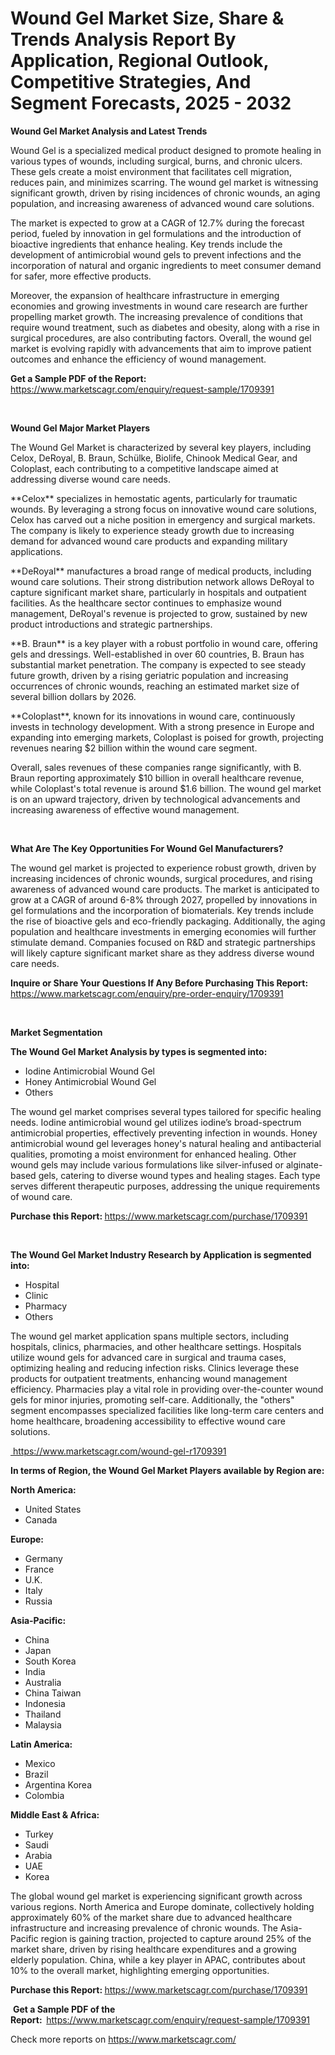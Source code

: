 <p><h1>Wound Gel Market Size, Share & Trends Analysis Report By Application, Regional Outlook, Competitive Strategies, And Segment Forecasts, 2025 - 2032</h1></p><p><strong>Wound Gel Market Analysis and Latest Trends</strong></p>
<p><p>Wound Gel is a specialized medical product designed to promote healing in various types of wounds, including surgical, burns, and chronic ulcers. These gels create a moist environment that facilitates cell migration, reduces pain, and minimizes scarring. The wound gel market is witnessing significant growth, driven by rising incidences of chronic wounds, an aging population, and increasing awareness of advanced wound care solutions.</p><p>The market is expected to grow at a CAGR of 12.7% during the forecast period, fueled by innovation in gel formulations and the introduction of bioactive ingredients that enhance healing. Key trends include the development of antimicrobial wound gels to prevent infections and the incorporation of natural and organic ingredients to meet consumer demand for safer, more effective products. </p><p>Moreover, the expansion of healthcare infrastructure in emerging economies and growing investments in wound care research are further propelling market growth. The increasing prevalence of conditions that require wound treatment, such as diabetes and obesity, along with a rise in surgical procedures, are also contributing factors. Overall, the wound gel market is evolving rapidly with advancements that aim to improve patient outcomes and enhance the efficiency of wound management.</p></p>
<p><strong>Get a Sample PDF of the Report:&nbsp;</strong> <a href="https://www.marketscagr.com/enquiry/request-sample/1709391?utm_campaign=1920&utm_medium=2&utm_source=Github&utm_content=ia&utm_term=10012025&utm_id=wound-gel">https://www.marketscagr.com/enquiry/request-sample/1709391</a></p>
<p>&nbsp;</p>
<p><strong>Wound Gel Major Market Players</strong></p>
<p><p>The Wound Gel Market is characterized by several key players, including Celox, DeRoyal, B. Braun, Schülke, Biolife, Chinook Medical Gear, and Coloplast, each contributing to a competitive landscape aimed at addressing diverse wound care needs.</p><p>**Celox** specializes in hemostatic agents, particularly for traumatic wounds. By leveraging a strong focus on innovative wound care solutions, Celox has carved out a niche position in emergency and surgical markets. The company is likely to experience steady growth due to increasing demand for advanced wound care products and expanding military applications.</p><p>**DeRoyal** manufactures a broad range of medical products, including wound care solutions. Their strong distribution network allows DeRoyal to capture significant market share, particularly in hospitals and outpatient facilities. As the healthcare sector continues to emphasize wound management, DeRoyal's revenue is projected to grow, sustained by new product introductions and strategic partnerships.</p><p>**B. Braun** is a key player with a robust portfolio in wound care, offering gels and dressings. Well-established in over 60 countries, B. Braun has substantial market penetration. The company is expected to see steady future growth, driven by a rising geriatric population and increasing occurrences of chronic wounds, reaching an estimated market size of several billion dollars by 2026.</p><p>**Coloplast**, known for its innovations in wound care, continuously invests in technology development. With a strong presence in Europe and expanding into emerging markets, Coloplast is poised for growth, projecting revenues nearing $2 billion within the wound care segment.</p><p>Overall, sales revenues of these companies range significantly, with B. Braun reporting approximately $10 billion in overall healthcare revenue, while Coloplast's total revenue is around $1.6 billion. The wound gel market is on an upward trajectory, driven by technological advancements and increasing awareness of effective wound management.</p></p>
<p>&nbsp;</p>
<p><strong>What Are The Key Opportunities For Wound Gel Manufacturers?</strong></p>
<p><p>The wound gel market is projected to experience robust growth, driven by increasing incidences of chronic wounds, surgical procedures, and rising awareness of advanced wound care products. The market is anticipated to grow at a CAGR of around 6-8% through 2027, propelled by innovations in gel formulations and the incorporation of biomaterials. Key trends include the rise of bioactive gels and eco-friendly packaging. Additionally, the aging population and healthcare investments in emerging economies will further stimulate demand. Companies focused on R&D and strategic partnerships will likely capture significant market share as they address diverse wound care needs.</p></p>
<p><strong>Inquire or Share Your Questions If Any Before Purchasing This Report:</strong> <a href="https://www.marketscagr.com/enquiry/pre-order-enquiry/1709391?utm_campaign=1920&utm_medium=2&utm_source=Github&utm_content=ia&utm_term=10012025&utm_id=wound-gel">https://www.marketscagr.com/enquiry/pre-order-enquiry/1709391</a></p>
<p>&nbsp;</p>
<p><strong>Market Segmentation</strong></p>
<p><strong>The Wound Gel Market Analysis by types is segmented into:</strong></p>
<p><ul><li>Iodine Antimicrobial Wound Gel</li><li>Honey Antimicrobial Wound Gel</li><li>Others</li></ul></p>
<p><p>The wound gel market comprises several types tailored for specific healing needs. Iodine antimicrobial wound gel utilizes iodine’s broad-spectrum antimicrobial properties, effectively preventing infection in wounds. Honey antimicrobial wound gel leverages honey's natural healing and antibacterial qualities, promoting a moist environment for enhanced healing. Other wound gels may include various formulations like silver-infused or alginate-based gels, catering to diverse wound types and healing stages. Each type serves different therapeutic purposes, addressing the unique requirements of wound care.</p></p>
<p><strong>Purchase this Report:&nbsp;</strong><a href="https://www.marketscagr.com/purchase/1709391?utm_campaign=1920&utm_medium=2&utm_source=Github&utm_content=ia&utm_term=10012025&utm_id=wound-gel">https://www.marketscagr.com/purchase/1709391</a></p>
<p>&nbsp;</p>
<p><strong>The Wound Gel Market Industry Research by Application is segmented into:</strong></p>
<p><ul><li>Hospital</li><li>Clinic</li><li>Pharmacy</li><li>Others</li></ul></p>
<p><p>The wound gel market application spans multiple sectors, including hospitals, clinics, pharmacies, and other healthcare settings. Hospitals utilize wound gels for advanced care in surgical and trauma cases, optimizing healing and reducing infection risks. Clinics leverage these products for outpatient treatments, enhancing wound management efficiency. Pharmacies play a vital role in providing over-the-counter wound gels for minor injuries, promoting self-care. Additionally, the "others" segment encompasses specialized facilities like long-term care centers and home healthcare, broadening accessibility to effective wound care solutions.</p></p>
<p><a href="https://www.marketscagr.com/wound-gel-r1709391?utm_campaign=1920&utm_medium=2&utm_source=Github&utm_content=ia&utm_term=10012025&utm_id=wound-gel">&nbsp;https://www.marketscagr.com/wound-gel-r1709391</a></p>
<p><strong>In terms of Region, the Wound Gel Market Players available by Region are:</strong></p>
<p>
    <p> <strong> North America: </strong>
        <ul>
            <li>United States</li>
            <li>Canada</li>
        </ul>
        </p> 
    <p> <strong> Europe: </strong>
        <ul>
            <li>Germany</li>
            <li>France</li>
            <li>U.K.</li>
            <li>Italy</li>
            <li>Russia</li>
        </ul>
        </p> 
    <p> <strong> Asia-Pacific: </strong>
        <ul>
            <li>China</li>
            <li>Japan</li>
            <li>South Korea</li>
            <li>India</li>
            <li>Australia</li>
            <li>China Taiwan</li>
            <li>Indonesia</li>
            <li>Thailand</li>
            <li>Malaysia</li>
        </ul>
        </p> 
    <p> <strong> Latin America: </strong>
        <ul>
            <li>Mexico</li>
            <li>Brazil</li>
            <li>Argentina Korea</li>
            <li>Colombia</li>
        </ul>
        </p> 
    <p> <strong> Middle East & Africa: </strong>
        <ul>
            <li>Turkey</li>
            <li>Saudi</li>
            <li>Arabia</li>
            <li>UAE</li>
            <li>Korea</li>
        </ul>
    </p>
    </p>
<p><p>The global wound gel market is experiencing significant growth across various regions. North America and Europe dominate, collectively holding approximately 60% of the market share due to advanced healthcare infrastructure and increasing prevalence of chronic wounds. The Asia-Pacific region is gaining traction, projected to capture around 25% of the market share, driven by rising healthcare expenditures and a growing elderly population. China, while a key player in APAC, contributes about 10% to the overall market, highlighting emerging opportunities.</p></p>
<p><strong>Purchase this Report: </strong><a href="https://www.marketscagr.com/purchase/1709391?utm_campaign=1920&utm_medium=2&utm_source=Github&utm_content=ia&utm_term=10012025&utm_id=wound-gel">https://www.marketscagr.com/purchase/1709391</a></p>
<p>&nbsp;<strong>Get a Sample PDF of the Report:&nbsp;&nbsp;</strong><a href="https://www.marketscagr.com/enquiry/request-sample/1709391?utm_campaign=1920&utm_medium=2&utm_source=Github&utm_content=ia&utm_term=10012025&utm_id=wound-gel">https://www.marketscagr.com/enquiry/request-sample/1709391</a></p>
<p><strong></strong></p>
<p>Check more reports on <a href="https://www.marketscagr.com/?utm_campaign=1920&utm_medium=2&utm_source=Github&utm_content=ia&utm_term=10012025&utm_id=wound-gel">https://www.marketscagr.com/</a></p>